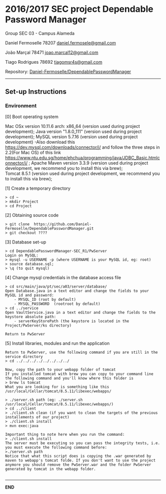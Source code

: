 # 2016/2017 SEC project Dependable Password Manager #

Group SEC 03 - Campus Alameda

Daniel Fermoselle   78207 daniel.fermosele@gmail.com

João Marçal         78471 joao.marcal12@gmail.com

Tiago Rodrigues     78692 tiagomsr4s@gmail.com

Repository:
[Daniel-Fermoselle/DependablePasswordManager](https://github.com/Daniel-Fermoselle/DependablePasswordManager)

-------------------------------------------------------------------------------

## Set-up Instructions


### Environment

[0] Boot operating system

Mac OSx version 10.11.6 arch: x86_64 (version used during project development);
Java version "1.8.0_111" (version used during project development);
MySQL version 5.7.16 (version used during project development)
	-Also download this https://dev.mysql.com/downloads/connector/j/ and follow the three steps in 2.2(For Mac OS) of this link https://www.ntu.edu.sg/home/ehchua/programming/java/JDBC_Basic.htmlconnector/j/ ;
Apache Maven version 3.3.9 (version used during project development, we recommend you to install this via brew);  
Tomcat 8.5.1 (version used during project development, we recommend you to install this via brew);  

[1] Create a temporary directory

```
> cd ~
> mkdir Project
> cd Project
```

[2] Obtaining source code

```
> git clone  https://github.com/Daniel-Fermoselle/DependablePasswordManager.git
> git checkout ????
```

[3] Database set-up

```
> cd DependablePasswordManager-SEC_R1/PwServer
Login on MySQL: 
> mysql -u USERNAME -p (where USERNAME is your MySQL id, eg: root)
> source database.sql;
> \q (to quit mysql)

```

[4] Change mysql credentials in the database access file

```
> cd src/main/java/pt/sec/a03/server/database/
Open Database.java in a text editor and change the fields to your MySQL id and password:
	- MYSQL_ID (root by default)
	- MYSQL_PASSWORD  (rootroot by default)
> cd ../service
Open VaultService.java in a text editor and change the fields to the keystore absolute path:
	- serverKeyStorePath (the keystore is located in the Project/PwServer/ks directory)

Return to PwServer

```

[5] Install libraries, modules and run the application

```
Return to PwServer, use the following command if you are still in the service directory
> cd ../../../../../../../../ 

Now, copy the path to your webapp folder of tomcat
If you installed tomcat with brew you can copy to your command line the following command and you'll know where this folder is
> brew ls tomcat
What you are looking for is something like this /usr/local/Cellar/tomcat/8.5.11/libexec/webapps/

> ./server.sh path (eg: ./server.sh /usr/local/Cellar/tomcat/8.5.11/libexec/webapps/)
> cd ../client
> ./client.sh clean (if you want to clean the targets of the previous installements of our project)
> ./client.sh install
> mvn exec:java

Important thing to note here when you run the command:
> ./client.sh install
The server must be executing so you can pass the integrity tests, i.e. you must execute the following command before:
>./server.sh path
Notice that what this script does is copying the .war generated by maven to webapp's tomcat folde. If you don't want to use the project anymore you should remove the PwServer.war and the folder PwServer generated by tomcat in the webapp folder.


```
 
-------------------------------------------------------------------------------
**END**
